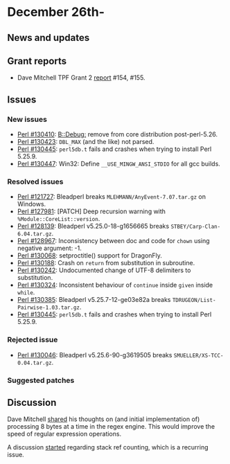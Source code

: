 # December 26th-


## News and updates

## Grant reports

* Dave Mitchell TPF Grant 2
  [report](http://nntp.perl.org/group/perl.perl5.porters/241897)
  \#154, \#155.

## Issues

### New issues

* [Perl #130410](http://rt.perl.org/Ticket/Display.html?id=130410):
  [B::Debug:](http://metacpan.org/pod/B::Debug:) remove from core
  distribution post-perl-5.26.
* [Perl #130423](http://rt.perl.org/Ticket/Display.html?id=130423):
  `DBL_MAX` (and the like) not parsed.
* [Perl #130445](http://rt.perl.org/Ticket/Display.html?id=130445):
  `perl5db.t` fails and crashes when trying to install Perl 5.25.9.
* [Perl #130447](http://rt.perl.org/Ticket/Display.html?id=130447):
  Win32: Define `__USE_MINGW_ANSI_STDIO` for all gcc builds.

### Resolved issues

* [Perl #121727](http://rt.perl.org/Ticket/Display.html?id=121727):
  Bleadperl breaks `MLEHMANN/AnyEvent-7.07.tar.gz` on Windows.
* [Perl #127981](http://rt.perl.org/Ticket/Display.html?id=127981):
  \[PATCH\] Deep recursion warning with `%Module::CoreList::version`.
* [Perl #128139](http://rt.perl.org/Ticket/Display.html?id=128139):
  Bleadperl v5.25.0-18-g1656665 breaks `STBEY/Carp-Clan-6.04.tar.gz`.
* [Perl #128967](http://rt.perl.org/Ticket/Display.html?id=128967):
  Inconsistency between doc and code for `chown` using negative
  argument: -1.
* [Perl #130068](http://rt.perl.org/Ticket/Display.html?id=130068):
  setproctitle\(\) support for DragonFly.
* [Perl #130188](http://rt.perl.org/Ticket/Display.html?id=130188):
  Crash on `return` from substitution in subroutine.
* [Perl #130242](http://rt.perl.org/Ticket/Display.html?id=130242):
  Undocumented change of UTF-8 delimiters to substitution.
* [Perl #130324](http://rt.perl.org/Ticket/Display.html?id=130324):
  Inconsistent behaviour of `continue` inside `given` inside `while`.
* [Perl #130385](http://rt.perl.org/Ticket/Display.html?id=130385):
  Bleadperl v5.25.7-12-ge03e82a breaks
  `TDRUGEON/List-Pairwise-1.03.tar.gz`.
* [Perl #130445](http://rt.perl.org/Ticket/Display.html?id=130445):
  `perl5db.t` fails and crashes when trying to install Perl 5.25.9.

### Rejected issue

* [Perl #130046](http://rt.perl.org/Ticket/Display.html?id=130046):
  Bleadperl v5.25.6-90-g3619505 breaks
  `SMUELLER/XS-TCC-0.04.tar.gz`.

### Suggested patches

## Discussion

Dave Mitchell
[shared](http://nntp.perl.org/group/perl.perl5.porters/241891)
his thoughts on (and initial implementation of) processing 8 bytes at a
time in the regex engine. This would improve the speed of regular
expression operations.

A discussion
[started](http://nntp.perl.org/group/perl.perl5.porters/241836)
regarding stack ref counting, which is a recurring issue.
